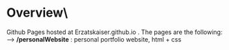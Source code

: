 # Overview\
Github Pages hosted at Erzatskaiser.github.io . The pages are the following: \
--> **/personalWebsite** : personal portfolio website, html + css
